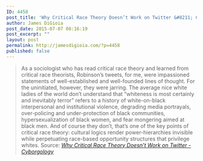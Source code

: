 ```yaml
---
ID: 4458
post_title: 'Why Critical Race Theory Doesn’t Work on Twitter &#8211; Cyborgology'
author: James DiGioia
post_date: 2015-07-07 08:16:19
post_excerpt: ""
layout: post
permalink: http://jamesdigioia.com/?p=4458
published: false
---
```

> As a sociologist who has read critical race theory and learned from critical race theorists, Robinson’s tweets, for me, were impassioned statements of well-established and well-founded lines of thought. For the uninitiated, however, they were jarring. The average nice white ladies of the world don’t understand that “whiteness is most certainly and inevitably terror” refers to a history of white-on-black interpersonal and institutional violence, degrading media portrayals, over-policing and under-protection of black communities, hypersexualization of black women, and fear mongering aimed at black men. And of course they don’t, that’s one of the key points of critical race theory: cultural logics render power-hierarchies invisible while perpetuating race-based opportunity structures that privilege whites.
Source: *[Why Critical Race Theory Doesn’t Work on Twitter - Cyborgology][1]*

 [1]: http://thesocietypages.org/cyborgology/2015/07/02/why-critical-race-theory-doesnt-work-on-twitter/